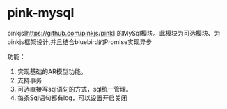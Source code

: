 # pink-mysql

pinkjs[https://github.com/pinkjs/pink] 的MySql模块。此模块为可选模块、为pinkjs框架设计,并且结合bluebird的Promise实现异步

功能：

1. 实现基础的AR模型功能。
2. 支持事务
3. 可选直接写sql语句的方式，sql统一管理。
4. 每条Sql语句都有log，可以设置开启关闭